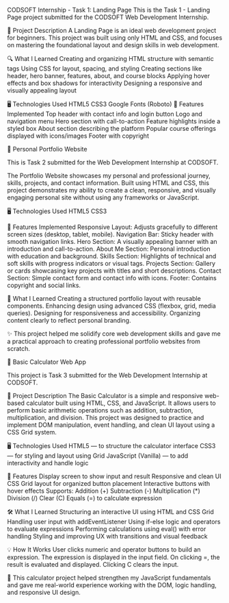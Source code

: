 CODSOFT Internship - Task 1: Landing Page This is the Task 1 - Landing Page project submitted for the CODSOFT Web Development Internship.

📌 Project Description A Landing Page is an ideal web development project for beginners. This project was built using only HTML and CSS, and focuses on mastering the foundational layout and design skills in web development.

🔍 What I Learned Creating and organizing HTML structure with semantic tags Using CSS for layout, spacing, and styling Creating sections like header, hero banner, features, about, and course blocks Applying hover effects and box shadows for interactivity Designing a responsive and visually appealing layout 

🖥️ Technologies Used HTML5 CSS3 Google Fonts (Roboto) 
🧩 Features Implemented Top header with contact info and login button Logo and navigation menu Hero section with call-to-action Feature highlights inside a styled box About section describing the platform Popular course offerings displayed with icons/images Footer with copyright



💼 Personal Portfolio Website

This is Task 2 submitted for the Web Development Internship at CODSOFT.

The Portfolio Website showcases my personal and professional journey, skills, projects, and contact information. Built using HTML and CSS, this project demonstrates my ability to create a clean, responsive, and visually engaging personal site without using any frameworks or JavaScript.

🖥️ Technologies Used
HTML5
CSS3

🧩 Features Implemented
Responsive Layout: Adjusts gracefully to different screen sizes (desktop, tablet, mobile).
Navigation Bar: Sticky header with smooth navigation links.
Hero Section: A visually appealing banner with an introduction and call-to-action.
About Me Section: Personal introduction with education and background.
Skills Section: Highlights of technical and soft skills with progress indicators or visual tags.
Projects Section: Gallery or cards showcasing key projects with titles and short descriptions.
Contact Section: Simple contact form and contact info with icons.
Footer: Contains copyright and social links.

🎯 What I Learned
Creating a structured portfolio layout with reusable components.
Enhancing design using advanced CSS (flexbox, grid, media queries).
Designing for responsiveness and accessibility.
Organizing content clearly to reflect personal branding.

✨ This project helped me solidify core web development skills and gave me a practical approach to creating professional portfolio websites from scratch.



🧮 Basic Calculator Web App

This project is Task 3 submitted for the Web Development Internship at CODSOFT.

📌 Project Description
The Basic Calculator is a simple and responsive web-based calculator built using HTML, CSS, and JavaScript. It allows users to perform basic arithmetic operations such as addition, subtraction, multiplication, and division. This project was designed to practice and implement DOM manipulation, event handling, and clean UI layout using a CSS Grid system.

🖥️ Technologies Used
HTML5 — to structure the calculator interface
CSS3 — for styling and layout using Grid
JavaScript (Vanilla) — to add interactivity and handle logic

🧩 Features
Display screen to show input and result
Responsive and clean UI
CSS Grid layout for organized button placement
Interactive buttons with hover effects
Supports:
Addition (+)
Subtraction (-)
Multiplication (*)
Division (/)
Clear (C)
Equals (=) to calculate expression

🛠 What I Learned
Structuring an interactive UI using HTML and CSS Grid
Handling user input with addEventListener
Using if-else logic and operators to evaluate expressions
Performing calculations using eval() with error handling
Styling and improving UX with transitions and visual feedback

💡 How It Works
User clicks numeric and operator buttons to build an expression.
The expression is displayed in the input field.
On clicking =, the result is evaluated and displayed.
Clicking C clears the input.

🔁 This calculator project helped strengthen my JavaScript fundamentals and gave me real-world experience working with the DOM, logic handling, and responsive UI design.
